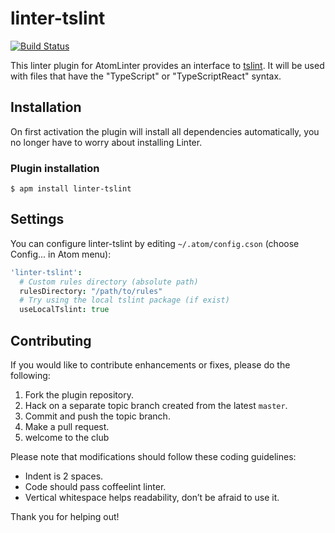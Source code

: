 linter-tslint
==============
[![Build Status](https://travis-ci.org/AtomLinter/linter-tslint.svg?branch=master)](https://travis-ci.org/AtomLinter/linter-tslint)

This linter plugin for AtomLinter provides an interface to [tslint](https://github.com/palantir/tslint). It will be used with files that have the "TypeScript" or "TypeScriptReact" syntax.

## Installation
On first activation the plugin will install all dependencies automatically, you no longer have to worry about installing Linter.

### Plugin installation
```
$ apm install linter-tslint
```

## Settings
You can configure linter-tslint by editing `~/.atom/config.cson` (choose Config... in Atom menu):
```coffee
'linter-tslint':
  # Custom rules directory (absolute path)
  rulesDirectory: "/path/to/rules"
  # Try using the local tslint package (if exist)
  useLocalTslint: true
```

## Contributing
If you would like to contribute enhancements or fixes, please do the following:

1. Fork the plugin repository.
1. Hack on a separate topic branch created from the latest `master`.
1. Commit and push the topic branch.
1. Make a pull request.
1. welcome to the club

Please note that modifications should follow these coding guidelines:

- Indent is 2 spaces.
- Code should pass coffeelint linter.
- Vertical whitespace helps readability, don’t be afraid to use it.

Thank you for helping out!
